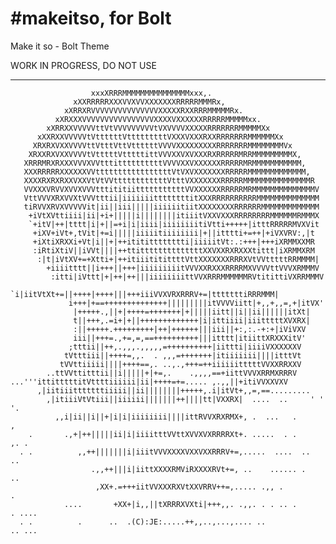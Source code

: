 #makeitso, for Bolt
========

Make it so - Bolt Theme

WORK IN PROGRESS, DO NOT USE 

---
 
	                  xxxXRRRMMMMMMMMMMMMMMMxxx,.
	              xXXRRRRRXXXVVXVVXXXXXXXRRRRRMMMRx,
	            xXRRXRVVVVVVVVVVVVVVVXXXXXRXXRRRMMMMMRx.
	          xXRXXXVVVVVVVVVVVVVVVVXXXXVXXXXXXRRRRRMMMMMxx.
	        xXRRXXVVVVVttVtVVVVVVVVVtVXVVVVXXXXXRRRRRRRMMMMMXx
	      xXXRXXVVVVVtVttttttVtttttttttVXXXVXXXRXXRRRRRRRMMMMMMXx
	     XRXRXVXXVVVVttVtttVttVttttttVVVVXXXXXXXXXRRRRRRRMMMMMMMMVx
	    XRXXRXVXXVVVVtVtttttVtttttittVVVXXVXVXXXRXRRRRRMRRMMMMMMMMMX,
	   XRRRMRXRXXXVVVXVVtttittttttttttVVVVXXVXXXXXXRRRRRMRMMMMMMMMMMM,
	   XXXRRRRRXXXXXXVVtttttttttttttttttVtVXVXXXXXXXRRRRRMMMMMMMMMMMMM,
	   XXXXRXRXRXXVXXVtVtVVttttttttttttVtttVXXXXXXXRRRRRMMMMMMMMMMMMMMMR
	   VVXXXVRVVXVVXVVVtttititiitttttttttttVVXXXXXXRRRRRMRMMMMMMMMMMMMMMV
	   VttVVVXRXVVXtVVVtttii|iiiiiiittttttttitXXXRRRRRRRRRRMMMMMMMMMMMMMM
	   tiRVVXRVXVVVVVit|ii||iii|||||iiiiiitiitXXXXXXXXRRRRRRMMMMMMMMMMMMM
	    +iVtXVttiiii|ii|+i+|||||i||||||||itiiitVXXVXXXRRRRRRRRMMMMMMRMMMX
	    `+itV|++|tttt|i|+||=+i|i|iiii|iiiiiiiitiVtti+++++|itttRRRRRMVXVit
	     +iXV+iVt+,tVit|+=i|||||iiiiitiiiiiiii|+||itttti+=++|+iVXVRV:,|t
	     +iXtiXRXXi+Vt|i||+|++itititttttttti|iiiiitVt:.:+++|+++iXRMMXXMR
	     :iRtiXtiV||iVVt||||++ttittttttttttttttXXVXXRXRXXXtittt|iXRMMXRM
	      :|t|iVtXV+=+Xtti+|++itiiititittttVttXXXXXXXRRRXVtVVtttttRRMMMM|
	        +iiiitttt||i+++||+++|iiiiiiiiitVVVXXRXXXRRRRMXVVVVttVVVXRMMMV
	         :itti|iVttt|+|++|++|||iiiiiiiittVVXRRRMMMMMMRVtitittiVXRRMMMV
	           `i|iitVtXt+=||++++|++++|||+++iiiVVXVRXRRRV+=|tttttttiRRRMMM|
	             i+++|+==++++++++++++++|||||||||itVVVViitt|+,,+,,=,+|itVX'
	              |+++++.,||+|++++=+++++++|+|||||iitt||i||ii||||||itXt|
	              t||+++,.=i+|+||+++++++++++++|i|ittiiii|iiitttttXVXRX|
	              :||+++++.+++++++++|++|++++++|||iii||+:,:.-+:+|iViVXV
	              iii||+++=.,+=,=,==++++++++++|||itttt|itiittXRXXXitV'
	             ;tttii||++,.,,,.,,,,,=++++++++++|iittti|iiiiVXXXXXXV
	            tVtttiii||++++=,,.  . ,,,=+++++++|itiiiiiii||||itttVt
	           tVVttiiiii||||++++==,. ..,.,+++=++iiiiiitttttVVXXRRXXV
	        ..ttVVttitttii||i|||||+|+=,.    .,,,,==+iittVVVXRRMXRRRV
	...'''ittitttttitVttttiiiiii|ii|++++=+=..... ,.,,||+itiVVXXVXV
	      ,|iitiiitttttttiiiii||ii||||||||+++++,.i|itVt+,,=,==.........
	        ,|itiiiVtVtiii||iiiiii|||||||++||||tt|VXXRX|  ....  ..     ' ' '.
	          ,,i|ii||i||+|i|i|iiiiiiii||||ittRVVXRXRMX+, .  ...   .         ,
	    .       .,+|++|||||ii|i|iiiitttVVttXVVXVXRRRRXt+. .....  . .       ,. .
	  . .          ,,++|||||||i|iiitVVVXXXXVXXVXXRRRV+=,.....  ....  ..       ..
	                  .,,++|||i|iittXXXXRMViRXXXXRVt+=, ..    ...... .        ..
	                   ,XX+.=+++iitVVXXXRXVtXXVRRV++=,..... .,, .              .
	            ....       +XX+|i,,||tXRRRXVXti|+++,,. .,,. . . .. .      . ....
	  . .          .      ..  .(C):JE:.....++,,..,...,.... ..             .. ...

